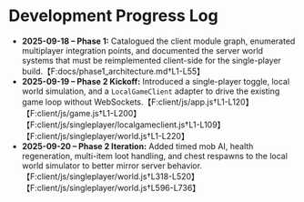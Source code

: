 # Development Progress Log

- **2025-09-18 – Phase 1:** Catalogued the client module graph, enumerated multiplayer integration points, and documented the server world systems that must be reimplemented client-side for the single-player build.【F:docs/phase1_architecture.md†L1-L55】
- **2025-09-19 – Phase 2 Kickoff:** Introduced a single-player toggle, local world simulation, and a `LocalGameClient` adapter to drive the existing game loop without WebSockets.【F:client/js/app.js†L1-L120】【F:client/js/game.js†L1-L200】【F:client/js/singleplayer/localgameclient.js†L1-L109】【F:client/js/singleplayer/world.js†L1-L220】
- **2025-09-20 – Phase 2 Iteration:** Added timed mob AI, health regeneration, multi-item loot handling, and chest respawns to the local world simulator to better mirror server behavior.【F:client/js/singleplayer/world.js†L318-L520】【F:client/js/singleplayer/world.js†L596-L736】
